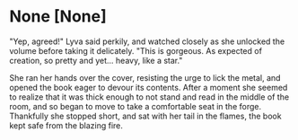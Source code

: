 # None [None]
"Yep, agreed!" Lyva said perkily, and watched closely as she unlocked the volume before taking it delicately. "This is gorgeous. As expected of creation, so pretty and yet... heavy, like a star."     

She ran her hands over the cover, resisting the urge to lick the metal, and opened the book eager to devour its contents. After a moment she seemed to realize that it was thick enough to not stand and read in the middle of the room, and so began to move to take a comfortable seat in the forge. Thankfully she stopped short, and sat with her tail in the flames, the book kept safe from the blazing fire.
